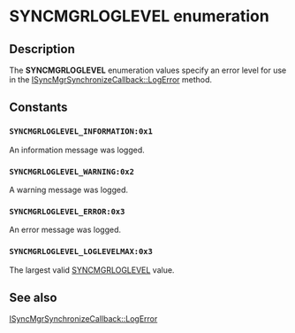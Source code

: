 # SYNCMGRLOGLEVEL enumeration

## Description

The
**SYNCMGRLOGLEVEL** enumeration values specify an error level for use in the
[ISyncMgrSynchronizeCallback::LogError](https://learn.microsoft.com/windows/desktop/api/mobsync/nf-mobsync-isyncmgrsynchronizecallback-logerror) method.

## Constants

### `SYNCMGRLOGLEVEL_INFORMATION:0x1`

An information message was logged.

### `SYNCMGRLOGLEVEL_WARNING:0x2`

A warning message was logged.

### `SYNCMGRLOGLEVEL_ERROR:0x3`

An error message was logged.

### `SYNCMGRLOGLEVEL_LOGLEVELMAX:0x3`

The largest valid [SYNCMGRLOGLEVEL](https://learn.microsoft.com/windows/desktop/api/mobsync/ne-mobsync-syncmgrloglevel) value.

## See also

[ISyncMgrSynchronizeCallback::LogError](https://learn.microsoft.com/windows/desktop/api/mobsync/nf-mobsync-isyncmgrsynchronizecallback-logerror)